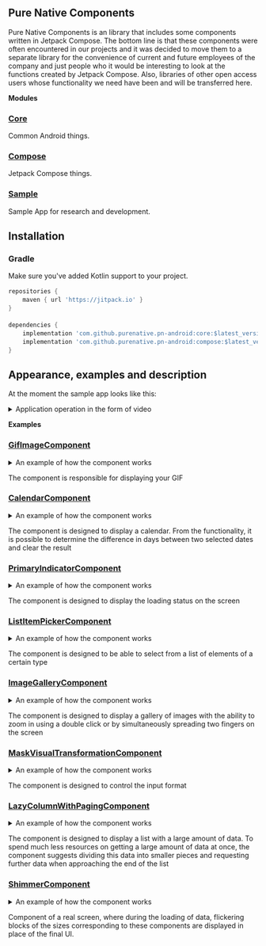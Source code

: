 ## Pure Native Components
Pure Native Components is an library that includes some components written in Jetpack Compose.
The bottom line is that these components were often encountered in our projects and it was decided to move them to a separate library 
for the convenience of current and future employees of the company and just people who it would be interesting to look at the functions created by Jetpack Compose.
Also, libraries of other open access users whose functionality we need have been and will be transferred here.

<strong>Modules</strong>
### [Core](./core/)
Common Android things.
### [Compose](./compose/)
Jetpack Compose things.
### [Sample](./sample/)
Sample App for research and development.

## Installation

### Gradle

Make sure you've added Kotlin support to your project.

```gradle
repositories {
    maven { url 'https://jitpack.io' }
}

dependencies {
    implementation 'com.github.purenative.pn-android:core:$latest_version'
    implementation 'com.github.purenative.pn-android:compose:$latest_version'
}
```

## Appearance, examples and description
At the moment the sample app looks like this:
<details>
<summary>Application operation in the form of video</summary>
<img src="readme_pictures/all.gif" width="50%" height="30%" />
</details>

<strong>Examples</strong>
### [GifImageComponent](./sample/src/main/java/pn/android/gif_image_example/GifImageScreen.kt)
<details>
<summary>An example of how the component works</summary>
<img src="readme_pictures/gif_image_example.gif" width="50%" height="30%" />
</details>

The component is responsible for displaying your GIF
### [CalendarComponent](./sample/src/main/java/pn/android/calendar_example/CalendarScreen.kt)
<details>
<summary>An example of how the component works</summary>
<img src="readme_pictures/calendar_example.gif" width="50%" height="30%" />
</details>

The component is designed to display a calendar. From the functionality, it is possible to determine the difference in days between two selected dates and clear the result
### [PrimaryIndicatorComponent](./sample/src/main/java/pn/android/primary_indicator_example/PrimaryIndicatorScreen.kt)
<details>
<summary>An example of how the component works</summary>
<img src="readme_pictures/indicator_example.gif" width="50%" height="30%" />
</details>

The component is designed to display the loading status on the screen
### [ListItemPickerComponent](./sample/src/main/java/pn/android/list_item_picker_example/ListItemPickerScreen.kt)
<details>
<summary>An example of how the component works</summary>
<img src="readme_pictures/list_item_picker_example.gif" width="50%" height="30%" />
</details>

The component is designed to be able to select from a list of elements of a certain type
### [ImageGalleryComponent](./sample/src/main/java/pn/android/image_gallery_example/ImageGalleryScreen.kt)
<details>
<summary>An example of how the component works</summary>
<img src="readme_pictures/image_gallery_example.gif" width="50%" height="30%" />
</details>

The component is designed to display a gallery of images with the ability to zoom in using a double click or by simultaneously spreading two fingers on the screen
### [MaskVisualTransformationComponent](./sample/src/main/java/pn/android/mask_visual_transformation_example/MaskVisualTransformationScreen.kt)
<details>
<summary>An example of how the component works</summary>
<img src="readme_pictures/mask_visual_transformation_example.png" alt="MaskVisualTransformationComponent" width="50%" height="20%">
</details>

The component is designed to control the input format
### [LazyColumnWithPagingComponent](./sample/src/main/java/pn/android/lazy_column_with_paging/LazyColumnWithPagingScreen.kt)
<details>
<summary>An example of how the component works</summary>
<img src="readme_pictures/lazy_column_with_paging_example.gif" width="50%" height="30%" />
</details>


The component is designed to display a list with a large amount of data. 
To spend much less resources on getting a large amount of data at once,
the component suggests dividing this data into smaller pieces and requesting further data when approaching the end of the list
### [ShimmerComponent](sample/src/main/java/pn/android/shimmer_example/ShimmerScreen.kt)
<details>
    <summary>An example of how the component works</summary>
    <img src="readme_pictures/shimmer.gif" width="50%" height="30%" />
</details>


Component of a real screen, where during the loading of data, 
flickering blocks of the sizes corresponding to these components are displayed in place of the final UI.